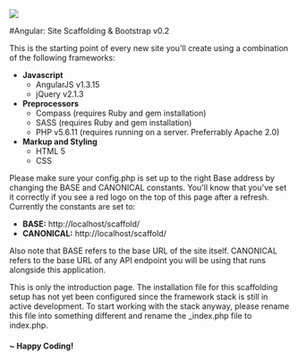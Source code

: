 <img src="https://dl.dropboxusercontent.com/u/65873649/CDN/Codepen/favico.png" style="display: block; margin: auto;"/>

#Angular: Site Scaffolding & Bootstrap v0.2

This is the starting point of every new site you'll create using a combination of the following frameworks:

*   **Javascript**
    *   AngularJS v1.3.15
    *   jQuery v2.1.3
*   **Preprocessors**
    *   Compass (requires Ruby and gem installation)
    *   SASS (requires Ruby and gem installation)
    *   PHP v5.6.11 (requires running on a server. Preferrably Apache 2.0)
*   **Markup and Styling**
    *   HTML 5
    *   CSS

Please make sure your config.php is set up to the right Base address by changing the BASE and CANONICAL constants. You'll know that you've set it correctly if you see a red logo on the top of this page after a refresh. Currently the constants are set to:

*   **BASE:** http://localhost/scaffold/
*   **CANONICAL:** http://localhost/scaffold/

Also note that BASE refers to the base URL of the site itself. CANONICAL refers to the base URL of any API endpoint you will be using that runs alongside this application.

This is only the introduction page. The installation file for this scaffolding setup has not yet been configured since the framework stack is still in active development. To start working with the stack anyway, please rename this file into something different and rename the _index.php file to index.php.

#### ~ Happy Coding!